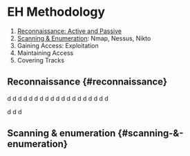 # EH Methodology
1. [Reconnaissance: Active and Passive](#reconnaissance)
2. [Scanning & Enumeration](#scanning-&-enumeration): Nmap, Nessus, Nikto
3. Gaining Access: Exploitation
4. Maintaining Access
5. Covering Tracks

## Reconnaissance {#reconnaissance}

d
d
d
d
d
d
d
d
d
d
d
d
d
d
d
d
d
d
d

d
d
d





















## Scanning & enumeration {#scanning-&-enumeration}
<!--stackedit_data:
eyJoaXN0b3J5IjpbLTkyNDY2NTE5NywxMjkxNzkyNjQ1XX0=
-->